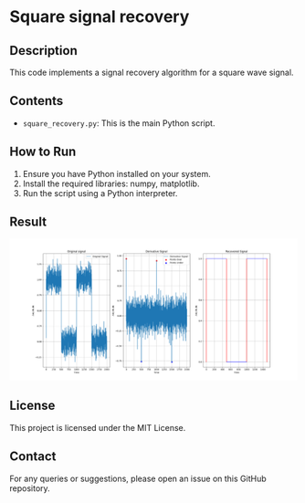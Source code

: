 # Square signal recovery

## Description
This code implements a signal recovery algorithm for a square wave signal.

## Contents
- `square_recovery.py`: This is the main Python script.

## How to Run
1. Ensure you have Python installed on your system.
2. Install the required libraries: numpy, matplotlib.
3. Run the script using a Python interpreter.

## Result
![Signal recovery](https://github.com/RaymonDev/Square-signal-recovery/blob/main/result.png)

## License
This project is licensed under the MIT License.

## Contact
For any queries or suggestions, please open an issue on this GitHub repository.
